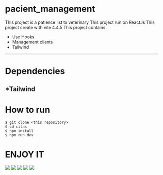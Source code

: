 # pacient_management

This project is a patience list to veterinary
This project run on ReactJs
This project create with vite 4.4.5
This project contains:

* Use Hooks
* Management clients 
* Tailwind
---

# Dependencies

*Tailwind
---

# How to run

    $ git clone <this repository>
    $ cd citas
    $ npm install
    $ npm run dev

# ENJOY IT

![]( https://github.com/mayegow/pacient_management.io/blob/main/citas/images/Captura%20de%20pantalla%202024-01-01%20a%20la(s)%204.57.00%E2%80%AFp.m..png?raw=true )
![](https://github.com/mayegow/pacient_management.io/blob/main/citas/images/Captura%20de%20pantalla%202024-01-01%20a%20la(s)%204.57.26%E2%80%AFp.m..png)
![](https://github.com/mayegow/pacient_management.io/blob/main/citas/images/Captura%20de%20pantalla%202024-01-01%20a%20la(s)%204.57.30%E2%80%AFp.m..png)
![](https://github.com/mayegow/pacient_management.io/blob/main/citas/images/Captura%20de%20pantalla%202024-01-01%20a%20la(s)%204.57.35%E2%80%AFp.m..png)
![](https://github.com/mayegow/pacient_management.io/blob/main/citas/images/Captura%20de%20pantalla%202024-01-01%20a%20la(s)%204.57.41%E2%80%AFp.m..png)
